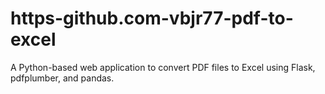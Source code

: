 # https-github.com-vbjr77-pdf-to-excel
A Python-based web application to convert PDF files to Excel using Flask, pdfplumber, and pandas.
